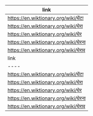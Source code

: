 |link|
|----|
|https://en.wiktionary.org/wiki/घेंटा|
|https://en.wiktionary.org/wiki/घेरा|
|https://en.wiktionary.org/wiki/घेर|
|https://en.wiktionary.org/wiki/घेरना|
|https://en.wiktionary.org/wiki/घेराव|
|link|
|----|
|https://en.wiktionary.org/wiki/घेंटा|
|https://en.wiktionary.org/wiki/घेरा|
|https://en.wiktionary.org/wiki/घेर|
|https://en.wiktionary.org/wiki/घेरना|
|https://en.wiktionary.org/wiki/घेराव|
